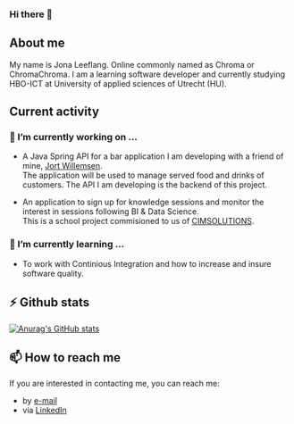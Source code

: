 ### Hi there 👋

## About me  
My name is Jona Leeflang. Online commonly named as Chroma or ChromaChroma.
I am a learning software developer and currently studying HBO-ICT at University of applied sciences of Utrecht (HU).  

## Current activity

### 🔭 I’m currently working on ...
- A Java Spring API for a bar application I am developing with a friend of mine, [Jort Willemsen](https://github.com/JortWillemsen).  
The application will be used to manage served food and drinks of customers. The API I am developing is the backend of this project.

- An application to sign up for knowledge sessions and monitor the interest in sessions following BI & Data Science.  
This is a school project commisioned to us of [CIMSOLUTIONS](https://www.cimsolutions.nl/).  

### 🌱 I’m currently learning ...
- To work with Continious Integration and how to increase and insure software quality.  

## ⚡ Github stats  
[![Anurag's GitHub stats](https://github-readme-stats.vercel.app/api?username=ChromaChroma&show_icons=true&theme=darcula)](https://github.com/anuraghazra/github-readme-stats)

## 📫 How to reach me
If you are interested in contacting me, you can reach me:  
- by [e-mail](mailto:jona.beer@gmail.com?subject=[GitHub]%20Contact%20through%20profile)
- via [LinkedIn](https://www.linkedin.com/in/jona-leeflang/)


<!--
**ChromaChroma/ChromaChroma** is a ✨ _special_ ✨ repository because its `README.md` (this file) appears on your GitHub profile.

Here are some ideas to get you started:

- 🔭 I’m currently working on ...
- 🌱 I’m currently learning ...
- 👯 I’m looking to collaborate on ...
- 🤔 I’m looking for help with ...
- 💬 Ask me about ...
- 📫 How to reach me: ...
- 😄 Pronouns: ...
- ⚡ Fun fact: ...
-->
